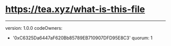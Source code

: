 # https://tea.xyz/what-is-this-file
---
version: 1.0.0
codeOwners:
  - '0xC6325Da6447aF620Bb85789EB710907DFD95E8C3'
quorum: 1
